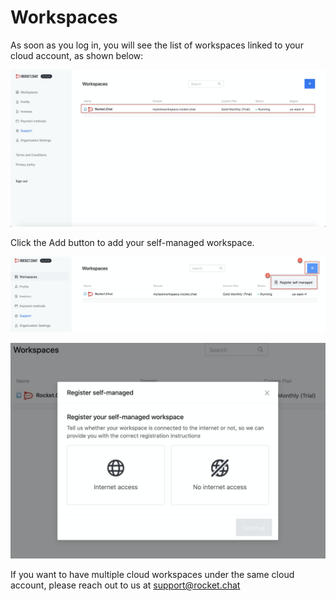 # Workspaces

As soon as you log in, you will see the list of workspaces linked to your cloud account, as shown below:

![](../../.gitbook/assets/image%20%2895%29.png)

Click the Add button to add your self-managed workspace.

![](../../.gitbook/assets/image%20%2894%29.png)

![](../../.gitbook/assets/image%20%2896%29.png)

If you want to have multiple cloud workspaces under the same cloud account, please reach out to us at [support@rocket.chat](mailto:support@rocket.chat)

